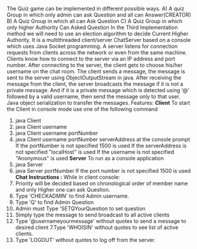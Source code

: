 The Quiz game can be implemented in different possible ways.
A) A quiz Group in which only admin can ask Question and all can Answer(CREATOR)
B) A Quiz Group in which all can Ask Question
C) A Quiz Group in which only higher Authority Can Asked Question
In the Third Implementation method we will need to use an election algorithm to
decide Current Higher Authority.
It is a multithreaded client/server ChatServer based on a console which uses Java Socket
programming. A server listens for connection requests from clients across the network or
even from the same machine. Clients know how to connect to the server via an IP address and
port number. After connecting to the server, the client gets to choose his/her username on the
chat room. The client sends a message, the message is sent to the server using
ObjectOutputStream in java. After receiving the message from the client, the server
broadcasts the message if it is not a private message. And if it is a private message which is
detected using ‘@’ followed by a valid username, then send the message only to that user.
Java object serialization to transfer the messages.
Features:
**Client**
To start the Client in console mode use one of the following command
 1. java Client
 2. java Client username
 3. java Client username portNumber
 4. java Client username portNumber serverAddress
at the console prompt
If the portNumber is not specified 1500 is used
If the serverAddress is not specified "localHost" is used
If the username is not specified "Anonymous" is used
**Server**
To run as a console application
 1. java Server
 2. java Server portNumber
If the port number is not specified 1500 is used
**Chat Instructions :**
While in client console:
1. Priority will be decided based on chronological order of member name and only Higher
one can ask Question.
2. Type 'CHECKADMIN' to find Admin username.
3. Type 'Q' to find Admin Question
4. Admin must Type 'SETQ<space>YourQuestion to set question
5. Simply type the message to send broadcast to all active clients
6. Type '@username<space>yourmessage' without quotes to send a message to desired client
7.Type 'WHOISIN' without quotes to see list of active clients.
8. Type 'LOGOUT' without quotes to log off from the server.
